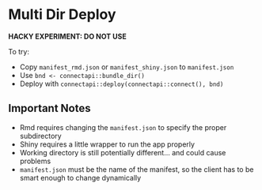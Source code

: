 # Multi Dir Deploy

**HACKY EXPERIMENT: DO NOT USE**

To try:

- Copy `manifest_rmd.json` or `manifest_shiny.json` to `manifest.json`
- Use `bnd <- connectapi::bundle_dir()`
- Deploy with `connectapi::deploy(connectapi::connect(), bnd)`

## Important Notes

- Rmd requires changing the `manifest.json` to specify the proper subdirectory
- Shiny requires a little wrapper to run the app properly
- Working directory is still potentially different... and could cause problems
- `manifest.json` must be the name of the manifest, so the client has to be
  smart enough to change dynamically
